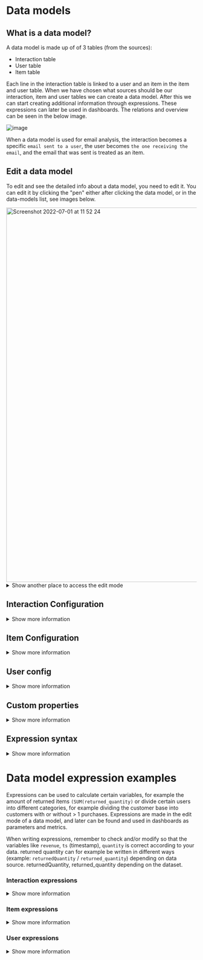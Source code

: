 # Data models

## What is a data model? 
A data model is made up of of 3 tables (from the sources):

* Interaction table
* User table 
* Item table 

Each line in the interaction table is linked to a user and an item in the item and user table. When we have chosen what sources should be our interaction, item and user tables we can create a data model. After this we can start creating additional information through expressions. These expressions can later be used in dashboards. The relations and overview can be seen in the below image.

![image](https://user-images.githubusercontent.com/103515314/208437594-113fe10f-acbd-41c5-82ab-6a59e1272618.png)



When a data model is used for email analysis, the interaction becomes a specific `email sent to a user`, the user becomes `the one receiving the email`, and the email that was sent is treated as an item.

## Edit a data model
To edit and see the detailed info about a data model, you need to edit it. You can edit it by clicking the "pen" either after clicking the data model, or in the data-models list, see images below.

<img width="988" alt="Screenshot 2022-07-01 at 11 52 24" src="https://user-images.githubusercontent.com/4352260/176871921-4f7f72ce-e6de-453d-b24d-ad035c61e38b.png">
<details class="optional-class"><summary>Show another place to access the edit mode</summary>
<img width="782" alt="Screenshot 2022-07-01 at 11 52 33" src="https://user-images.githubusercontent.com/4352260/176872229-94b65f4b-35b1-447d-aa21-3c8eb40f66d6.png">

</details>

## Interaction Configuration
<details class="optional-class"><summary>Show more information</summary>

The interaction table specifies info about the interaction (a user interacting with an item) that includes a timestamp (ts). An interaction config can look something like below:

<img width="948" alt="Screenshot 2022-07-01 at 11 51 54" src="https://user-images.githubusercontent.com/4352260/176872296-06aea3bd-878a-499c-bc0e-8767dc6796a8.png">



<h4> Field</h4>
<details class="optional-class"><summary>Show more information</summary>

This is the name of the given in the source query (it can not be changed in the data model).  

</details>

<h4> Alias</h4>
<details class="optional-class"><summary>Show more information</summary>

By adding an alias the the field name is replaced by the alias name in the dashboard and segmentation. In Recommendation the field name is always shown even if an alias is added.
</details>


<h4> Role </h4>
<details class="optional-class"><summary>Show more information</summary>

<table>
<thead>
<tr>
<th>Name</th>
<th>Description</th>
</tr>
</thead>
<tbody>
<tr>
<td>Categories</td>
<td><code>Categories</code> is used when data is made up of multiple <code>category</code>&#39;s. The data format for <code>categories</code> has to be [<code>category1</code>;<code>category2</code>;<code>category3</code>;<code>etc</code>]</td>
</tr>
<tr>
<td>Revenue</td>
<td>Revenue can only be set on 1 field and should be <code>sales price (EX VAT)</code>. The reason you set mark your <code>sales price (EX VAT)</code> with the revenue role is to generate suggested revenue related expressions.</td>
</tr>
<tr>
<td>Quantity</td>
<td>If a user buys multiple items of the same SKU at the same time this will be either represented as <strong>1</strong> interaction row with quantity <code>x</code> In this case that field should be set to <code>Quantity</code>. for some data souces this will be represented as <code>x</code> interaction rows without a quantity row.</td>
</tr>
<tr>
<td>Timestamp</td>
<td>The timestamp role should only be set to the field that represent the interaction timestamp (when the interaction took place). other timestamps such as <code>return date</code> etc. should instead be set to number. The timestamp role is needed to create suggested expressions.</td>
</tr>
<tr>
<td>User</td>
<td>The User role is set to the key-field that connects the interaction table to the user table.</td>
</tr>
<tr>
<td>Item</td>
<td>The Item role is set to the key-field that connects the interaction table to the Item table.</td>
</tr>
<tr>
<td>Number</td>
<td>The Number role is automatically set to all fields that only contains numbers (you can make toFloat(<code>field</code>) without error). The number role lets you interact with a field as a number meaning you can make an calculation expressions such as if(<code>field</code> &gt; 100). If you want to make a histogram you can only use fields with role <strong>Number</strong> because you specify the <code>bin width</code> wich can only be done if the field is concidered a Number (does not work if the field is a <strong>Category</strong>).</td>
</tr>
<tr>
<td>Category</td>
<td>All fields that can not be classified as a <strong>Number</strong> are classified as a <strong>Category</strong>. <strong>Category</strong>&#39;s are used in for example Bar charts.</td>
</tr>
<tr>
<td>Enum</td>
<td></td>
</tr>
<tr>
<td>EnumCategories</td>
<td></td>
</tr>
</tbody>
</table>


</details>

<h4> Active </h4>

<details class="optional-class"><summary>Show more information</summary>

The Active toggle button lets you activate/deactivate a field. a deactivated field can not be used in dashboards.

</details>



<h4> Info </h4>


<details class="optional-class"><summary>Show more information</summary>

Click on the small `i` button to see a preview of how the data looks/is formatted.

</details>

</details>



## Item Configuration
<details class="optional-class"><summary>Show more information</summary>

The item table specifies info about the items, i.e. the products.

<img width="976" alt="Screenshot 2022-07-01 at 11 58 21" src="https://user-images.githubusercontent.com/4352260/176872773-89453cc1-56eb-4175-88c1-e5aa6de16019.png">

<h4>  Fields</h4>
<details class="optional-class"><summary>Show more information</summary>
This is the name of the given in the source query (it can not be changed in the data model).  
</details>

<h4> Alias</h4>
<details class="optional-class"><summary>Show more information</summary>
By adding an alias the the field name is replaced by the alias name in the dashboard and segmentation. In Recommendation the field name is always shown even if an alias is added.
</details>

<h4> Role</h4>
<details class="optional-class"><summary>Show more information</summary>

<table>
<thead>
<tr>
<th>Name</th>
<th>Description</th>
</tr>
</thead>
<tbody>
<tr>
<td>Categories</td>
<td><code>Categories</code> is used when data is made up of multiple <code>category</code>&#39;s. The data format for <code>categories</code> has to be [<code>category1</code>;<code>category2</code>;<code>category3</code>;<code>etc</code>]</td>
</tr>
<tr>
<td>Timestamp</td>
<td>The timestamp lets you work with unixtimestamp and shows the result in as a datetime (readable format).</td>
</tr>
<tr>
<td>Format</td>
<td>The format role represent the name of the item and is what is shown in the Image grid in the dashboards and in the recommendations</td>
</tr>
<tr>
<td>Image</td>
<td>The image role represent what field will be shown as a image in the Image grid in the dashboards and in the recommendations. The image field is usually called something with <code>url</code>.</td>
</tr>
<tr>
<td>Number</td>
<td>The Number role is automatically set to all fields that only contains numbers (you can make toFloat(<code>field</code>) without error). The number role lets you interact with a field as a number meaning you can make an calculation expressions such as if(<code>field</code> &gt; 100). If you want to make a histogram you can only use fields with role <strong>Number</strong> because you specify the <code>bin width</code> wich can only be done if the field is concidered a Number (does not work if the field is a <strong>Category</strong>).</td>
</tr>
<tr>
<td>Category</td>
<td>All fields that can not be classified as a <strong>Number</strong> are classified as a <strong>Category</strong>. <strong>Category</strong>&#39;s are used in for example Bar charts.</td>
</tr>
<tr>
<td>Enum</td>
<td></td>
</tr>
<tr>
<td>EnumCategories</td>
<td></td>
</tr>
</tbody>
</table>


</details>

<h4>  MLMeta</h4>
<details class="optional-class"><summary>Show more information</summary>
The MLMeta toggle button controls what is returned when when you make an API call. This is to give you control what data you want to return to the customer. You don't want to activate MLMeta on all fields because this will result in returning a lot of "trash columns" to the customer that they have to filter in turn get the relevant data. Note that you also have to select the role `Image` and `Format` for the product to show. MLMeta is only relevant in the recommendations view.
</details>

<h4>  MLFilter</h4>
<details class="optional-class"><summary>Show more information</summary>
The MLFilter lets you write expressions and filter your data in in the recommendations. You should only activate MLFilter for the fields you actually want to create a filter for, the reason for this is that when you activate **MLFilter** for a field this will store all data in the memory and every time the API calls for a recommendation the data model have to iterate through all fields with **MLFilter** resulting in a bad performance on the customers side (when the customer want to load our recommendations on their site the load speed will depend on how many **MLFilters** you have activated.  

<img width="892" alt="Screenshot 2022-06-10 at 08 16 47" src="https://user-images.githubusercontent.com/4352260/173002754-8885b8fa-1b5c-4dad-a74d-732f1d409eda.png">
</details>

<h4> Active </h4>

<details class="optional-class"><summary>Show more information</summary>
The Active toggle button lets you activate/deactivate a field. a deactivated field can not be used in dashboards.
</details>


<h4>  Info</h4>
<details class="optional-class"><summary>Show more information</summary>
Click on the small `i` button to see a preview of how the data looks/is formatted.
</details>


</details>


## User config
<details class="optional-class"><summary>Show more information</summary>
The user table specifies info about the users, i.e. the customers. 

<img width="968" alt="Screenshot 2022-07-01 at 12 00 26" src="https://user-images.githubusercontent.com/4352260/176873224-8e8d99ba-3f06-48bf-80f7-3b289ab2b266.png">


<h4> Field</h4>
<details class="optional-class"><summary>Show more information</summary>
This is the name of the given in the source query (it can not be changed in the data model).  
</details>

<h4> Alias </h4>
<details class="optional-class"><summary>Show more information</summary>
By adding an alias the the field name is replaced by the alias name in the dashboard and segmentation. In Recommendation the field name is always shown even if an alias is added.
</details>

<h4> Role</h4>
<details class="optional-class"><summary>Show more information</summary>

<table>
<thead>
<tr>
<th>Name</th>
<th>Description</th>
</tr>
</thead>
<tbody>
<tr>
<td>Categories</td>
<td><code>Categories</code> is used when data is made up of multiple <code>category</code>&#39;s. The data format for <code>categories</code> has to be [<code>category1</code>;<code>category2</code>;<code>category3</code>;<code>etc</code>]</td>
</tr>
<tr>
<td>Timestamp</td>
<td>The timestamp lets you work with unixtimestamp and shows the result in as a datetime (readable format).</td>
</tr>
<tr>
<td>Pll</td>
<td></td>
</tr>
<tr>
<td>Email</td>
<td></td>
</tr>
<tr>
<td>Number</td>
<td>The Number role is automatically set to all fields that only contains numbers (you can make toFloat(<code>field</code>) without error). The number role lets you interact with a field as a number meaning you can make an calculation expressions such as if(<code>field</code> &gt; 100). If you want to make a histogram you can only use fields with role <strong>Number</strong> because you specify the <code>bin width</code> which can only be done if the field is considered a Number (does not work if the field is a <strong>Category</strong>).</td>
</tr>
<tr>
<td>Category</td>
<td>All fields that can not be classified as a <strong>Number</strong> are classified as a <strong>Category</strong>. <strong>Category</strong>&#39;s are used in for example Bar .</td>
</tr>
<tr>
<td>Enum</td>
<td></td>
</tr>
<tr>
<td>EnumCategories</td>
</tr>
</tbody>
</table>
<p></details></p>



<h4> Persona</h4>
<details class="optional-class"><summary>Show more information</summary>

The Persona toggle button controls what columns are used in the recommendations. For example, if we activate the field `gender` as a Persona, the recommendation engine will base the recommendations on what gender the user has. If we active the field `age` it will be used as a dimension in the recommendation, and so on.

<b>Note:</b> Use a maximum of 2 columns to define persona. Alternatively, make sure that the cardinality (number of groups) is less than 1000. (ex gender: 2 different and cities: 500 different, which means `2*500 = 1000` groups)

<img width="883" alt="Screenshot 2022-06-10 at 08 16 38" src="https://user-images.githubusercontent.com/4352260/173002716-64dd3abf-fc87-4b0d-942b-19b46b6e98b7.png">


</details>



</details>

## Custom properties
<details class="optional-class"><summary>Show more information</summary>
The Custom properties-section lets you define custom user group based on your data. The feature exploits the aggregated user data that can be found in the menu at `Model->Users`, see the image below.

<img src="../../../../images/Menu/custom_properties2.png" width="921"/>

Using for example `user.agg.first` and `user.agg.orders` as parameters `first` and `orders` it is possible to create, for example, a customer lifecycle definition as in the image below.  

<img src="../../../../images/Menu/custom_properties.png" width="921"/>
</details>

## Expression syntax
<details class="optional-class"><summary>Show more information</summary>


<table>
<thead>
<tr>
<th>Function</th>
<th>Description</th>
</tr>
</thead>
<tbody>
<tr>
<td><code>SUM()</code></td>
<td>Summarize a value, for example SUM(returned_quantity) returns the total amount of returned quantity (over chosen period of time)</td>
</tr>
<tr>
<td><code>uniq()</code></td>
<td>counts the amount of unique values, for example uniq(user) returns the amount of unique users.</td>
</tr>
<tr>
<td><code>uniqExact()</code></td>
<td>Is almost the same as uniq(), however uniq() may have a very small inaccuracy (that most often doesn&#39;t matter at all), but if it&#39;s important to have for example 100.002 (correct) instead of 100.000, use uniqExact(). The reason for this is simply that uniq() is less demanding.</td>
</tr>
<tr>
<td><code>countIf()</code></td>
<td>this counts +1 for each time an argument is correct on an interaction (row). <code>Example</code>: let&#39;s say there&#39;s 10 interactions (ten rows) in a table with a column that&#39;s currency. On 7 of the 10 rows the currency column consists of &#39;SEK&#39;, if we now use countIf(currency = &#39;SEK&#39;) we will get the value 7.</td>
</tr>
<tr>
<td><code>sumIf()</code></td>
<td>sumIf(Value that will be summarized when, X = N)  <code>Example</code>: sumIf(revenue, currency = &#39;SEK&#39;)</td>
</tr>
<tr>
<td><code>uniqIf()</code></td>
<td>multiIf(boolean, result_1, boolean, result_2, ..., boolean, result_n, else_this) multiIf(name = &#39;red&#39;, colour, name = &#39;big&#39;, &#39;size&#39;, &#39;no data&#39;)</td>
</tr>
</tbody>
</table>


</details>


# Data model expression examples 
Expressions can be used to calculate certain variables, for example the amount of returned items `(SUM(returned_quantity)` or divide certain users into different categories, for example dividing the customer base into customers with or without > 1 purchases. Expressions are made in the edit mode of a data model, and later can be found and used in dashboards as parameters and metrics. 

When writing expressions, remember to check and/or modify so that the variables like `revenue`, `ts` (timestamp), `quantity` is correct according to your data. returned quantity can for example be written in different ways (example: `returnedQuantity` / `returned_quantity`)  depending on data source. returnedQuantity, returned_quantity depending on the dataset.

### Interaction expressions
<details class="optional-class"><summary>Show more information</summary>

<table>
<thead>
<tr>
<th>Expression</th>
<th>Description</th>
</tr>
</thead>
<tbody>
<tr>
<td><strong>Days since previous order cohort</strong></td>
<td>multiIf (agg.daysFromPrev &lt;=30,&#39;1.<30', agg.daysFromPrev <=60,'2.30-60', agg.daysFromPrev <=90,'3.60-90', agg.daysFromPrev <=180,'4.90-180', agg.daysFromPrev <=360,'5.180-360', agg.daysFromPrev <=720,'6. 360-720', agg.daysFromPrev <=4000,'7.>720&#39;, &#39;8.New&#39;)</td>
</tr>
<tr>
<td><strong>Has return</strong></td>
<td>multiIf(returned_quantity &gt; 0, &#39;Return&#39;, &#39;No return&#39;)</td>
</tr>
<tr>
<td><strong>First order (month</strong></td>
<td>toStartOfMonth(user.agg.first)</td>
</tr>
<tr>
<td><strong>Active week</strong></td>
<td>toMonday(ts)</td>
</tr>
<tr>
<td><strong>Active month</strong></td>
<td>toStartOfMonth(ts)</td>
</tr>
<tr>
<td><strong>% discount</strong></td>
<td>SUM(full_price-revenue)/SUM(full_price)</td>
</tr>
<tr>
<td><strong>Revenue</strong></td>
<td>SUM(revenue)</td>
</tr>
<tr>
<td><strong>Price per item</strong></td>
<td>SUM(revenue)/SUM(quantity)</td>
</tr>
<tr>
<td><strong>Revenue per user</strong></td>
<td>SUM(revenue)/uniq(user)</td>
</tr>
<tr>
<td><strong>Average order value</strong></td>
<td>SUM(revenue)/uniq(user,ts)</td>
</tr>
<tr>
<td><strong>Sold items</strong></td>
<td>SUM(quantity)</td>
</tr>
<tr>
<td><strong>Items per order</strong></td>
<td>SUM(quantity)/uniq(user,ts)</td>
</tr>
<tr>
<td><strong>% returned quantity</strong></td>
<td>SUM(returned_quantity)/SUM(quantity)</td>
</tr>
<tr>
<td><strong>LTV 30d</strong></td>
<td>We usually do 5 different LTV metrics, just remember to change name accordingly to selected amount of days. <code>sumIf(revenue, ts &lt; user.agg.first + 30 AND addDays(user.agg.first, 30) &lt;= now())/uniqIf(user,addDays(user.agg.first, 30) &lt;= now())</code>, <code>sumIf(revenue, ts &lt; user.agg.first + 60 AND addDays(user.agg.first, 60) &lt;= now())/uniqIf(user,addDays(user.agg.first, 60) &lt;= now())</code>, <code>sumIf(revenue, ts &lt; user.agg.first + 90 AND addDays(user.agg.first, 90) &lt;= now())/uniqIf(user,addDays(user.agg.first, 90) &lt;= now())</code>, <code>sumIf(revenue, ts &lt; user.agg.first + 180 AND addDays(user.agg.first, 180) &lt;= now())/uniqIf(user,addDays(user.agg.first, 180) &lt;= now())</code>, <code>sumIf(revenue, ts &lt; user.agg.first + 365 AND addDays(user.agg.first, 365) &lt;= now())/uniqIf(user,addDays(user.agg.first, 365) &lt;= now())</code></td>
</tr>
<tr>
<td><strong>Returned quantity</strong></td>
<td>SUM(returned_quantity)</td>
</tr>
<tr>
<td><strong>Returned or not returned</strong></td>
<td>multiIf(returned_quantity &gt; 0, &#39;Return&#39;, &#39;No return&#39;)</td>
</tr>
</tbody>
</table>


</details>

### Item expressions  
<details class="optional-class"><summary>Show more information</summary>

<table>
<thead>
<tr>
<th>Description</th>
<th>Expression</th>
</tr>
</thead>
<tbody>
<tr>
<td>Sold items [item based dashboards] <code>(item based dashboards here means that item is chosen as Role when creating the dashboard)</code></td>
<td>SUM(article_number.agg.trans)</td>
</tr>
<tr>
<td>Available quantity [item based dashboards] <code>(item based dashboards here means that item is chosen as Role when creating the dashboard)</code></td>
<td>SUM(item.in_stock)</td>
</tr>
<tr>
<td></td>
<td>SUM(full_price-PriceExVatIncDiscSEK)/SUM(full_price)</td>
</tr>
<tr>
<td></td>
<td>SUM(DiscountSEK) / SUM((DiscountSEK + PriceIncVatIncDiscSEK)</td>
</tr>
</tbody>
</table>


</details>

### User expressions
<details class="optional-class"><summary>Show more information</summary>

<table>
<thead>
<tr>
<th>Description</th>
<th>Expression</th>
</tr>
</thead>
<tbody>
<tr>
<td>Users &gt; 1 order</td>
<td>uniqIf(user,user.agg.orders&gt;1)/uniq(user)</td>
</tr>
</tbody>
</table>


</details>